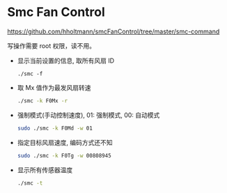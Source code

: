 # Smc Fan Control

<https://github.com/hholtmann/smcFanControl/tree/master/smc-command>

写操作需要 root 权限，读不用。

*  显示当前设置的信息, 取所有风扇 ID

    ```
    ./smc -f
    ```
* 取 Mx 值作为最发风扇转速

    ```bash
    ./smc -k F0Mx -r
    ```
* 强制模式(手动控制速度), 01: 强制模式, 00: 自动模式

    ```bash
    sudo ./smc -k F0Md -w 01
    ```
* 指定目标风扇速度, 编码方式还不知

    ```bash
    sudo ./smc -k F0Tg -w 00808945
    ```
* 显示所有传感器温度

    ```bash
    ./smc -t
    ```
